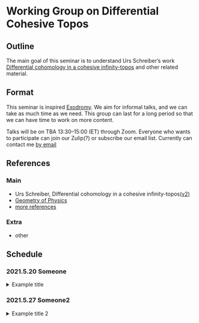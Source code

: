# Working Group on Differential Cohesive Topos

## Outline

The main goal of this seminar is to understand Urs Schreiber’s work [Differential cohomology in a cohesive infinity-topos](https://ncatlab.org/schreiber/show/differential+cohomology+in+a+cohesive+topos) and other related material.

## Format

This seminar is inspired [Exodromy](https://web.math.princeton.edu/~rdobben/exodromy.html). We aim for informal talks, and we can take as much time as we need. This group can last for a long period so that we can have time to work on more content.

Talks will be on TBA 13:30–15:00 (ET) through Zoom. Everyone who wants to participate can join our Zulip(?) or subscribe our email list. Currently can contact me [by email](https://iamcxds.github.io/dif-coh-topos/)

## References

### Main

- Urs Schreiber, Differential cohomology in a cohesive infinity-topos[(v2)](https://ncatlab.org/schreiber/files/dcct170811.pdf)
- [Geometry of Physics](https://ncatlab.org/nlab/show/geometry+of+physics)
- [more references](https://ncatlab.org/schreiber/show/differential+cohomology+in+a+cohesive+topos+--+references)

### Extra

- other

## Schedule

<div class="embeddable_schedule" shortname="DifCohTop" daterange="future"></div>
<script src="https://researchseminars.org/embed_seminars.js" onload="seminarEmbedder.initialize({'addCSS': true});"></script>

### 2021.5.20 Someone

<details><summary> Example title</summary>


test description.

</details>

### 2021.5.27 Someone2

<details><summary> Example title 2</summary>


another test description.

</details>
